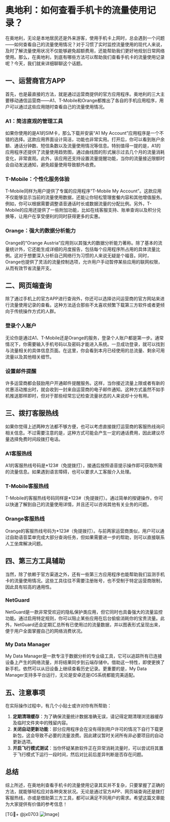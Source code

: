 # 奥地利：如何查看手机卡的流量使用记录？

在奥地利，无论是本地居民还是外来游客，使用手机卡上网时，总会遇到一个问题——如何查看自己的流量使用情况？对于习惯了实时监控流量使用的现代人来说，及时了解流量使用状况不仅能够避免超额费用，还能帮助我们更好地规划日常网络使用。那么，在奥地利，到底有哪些方法可以帮助我们查看手机卡的流量使用记录呢？今天，我们就来详细聊聊这个话题。

## 一、运营商官方APP

首先，也是最直接的方法，就是通过运营商提供的官方应用程序。奥地利的三大主要移动通信运营商——A1、T-Mobile和Orange都推出了各自的手机应用程序，用户可以通过这些应用随时查看自己的流量使用情况。

### A1：简洁直观的管理工具
如果你使用的是A1的SIM卡，那么下载并安装“A1 My Account”应用程序是一个不错的选择。这款应用界面设计简洁，功能也非常实用。打开后，你可以看到账户余额、通话分钟数、短信条数以及流量使用情况等信息。特别值得一提的是，A1的应用程序还提供了流量使用趋势图，通过曲线图的形式展示过去几个月的流量消耗变化，非常直观。此外，该应用还支持设置流量提醒功能，当你的流量接近限额时会自动发送通知，避免超量使用导致额外收费。

### T-Mobile：个性化服务体验
T-Mobile同样为用户提供了专属的应用程序“T-Mobile My Account”。这款应用不仅能够显示当前的流量使用数据，还能让你轻松管理套餐内容和其他增值服务。例如，你可以根据需要调整语音通话时长或数据流量的分配比例。另外，T-Mobile的应用还提供了一些附加功能，比如在线客服支持、账单查询以及积分兑换等，让用户在享受便利的同时获得更多的实惠。

### Orange：强大的数据分析能力
Orange的“Orange Austria”应用则以其强大的数据分析能力著称。除了基本的流量统计外，它还能生成详细的月度报告，包括每个应用程序所占用的具体流量比例。这对于想要深入分析自己网络行为习惯的人来说无疑是个福音。同时，Orange也提供了灵活的流量控制选项，允许用户手动暂停某些应用的联网权限，从而有效节省流量开支。

## 二、网页端查询

除了通过手机上的官方APP进行查询外，你还可以选择访问运营商的官方网站来进行流量使用记录的查看。这种方法适合那些不太喜欢频繁下载第三方软件或者更倾向于传统操作方式的人群。

### 登录个人账户
无论你是通过A1、T-Mobile还是Orange的服务，登录个人账户都是第一步。通常情况下，你需要输入手机号码以及密码才能进入系统。一旦成功登录，就可以找到与流量相关的具体信息页面。在这里，你会看到本月已经使用的总流量、剩余可用流量以及其他相关细节。

### 设置邮件提醒
许多运营商都会鼓励用户开通邮件提醒服务。这样，当你接近流量上限或者有新的优惠活动推出时，就会收到一封来自运营商的电子邮件通知。这种方式虽然不如手机推送那样即时，但对于那些经常忘记检查流量状态的人来说却十分有用。

## 三、拨打客服热线

如果你觉得上述两种方法都不够方便，也可以考虑直接拨打运营商的客服热线询问相关信息。不过需要注意的是，这种方式可能会产生一定的通话费用，因此建议尽量选择免费时间段拨打电话。

### A1客服热线
A1的客服热线号码是*123#（免提拨打），接通后按照语音提示操作即可获取所需的流量信息。如果遇到语言障碍，也可以要求人工客服介入处理。

### T-Mobile客服热线
T-Mobile的客服热线号码同样是*123#（免提拨打）。通过简单的按键操作，你可以快速了解到自己的流量使用详情，并且还可以咨询其他有关业务的问题。

### Orange客服热线
Orange的客服热线号码为*123#（免提拨打）。与前两家运营商类似，用户可以通过自助语音菜单完成大部分查询任务，但如果需要进一步的帮助，则可以直接联系人工坐席解决问题。

## 四、第三方工具辅助

当然，除了依赖于官方渠道之外，还有一些第三方应用程序也能帮助我们监测手机卡的流量使用情况。这些工具往往不需要注册账号，也不受制于特定运营商限制，因此具有较高的通用性。

### NetGuard
NetGuard是一款非常受欢迎的隐私保护类应用，但它同时也具备强大的流量监控功能。通过启用特定规则，你可以阻止某些应用在后台偷偷消耗你的宝贵流量。此外，NetGuard还会定期汇总所有已使用过的流量数据，并以图表形式呈现出来，便于用户全面掌握自己的网络消费状况。

### My Data Manager
My Data Manager是一款专注于数据分析的专业级工具，它可以追踪所有已连接设备上产生的网络流量，并将结果同步到云端存储中。借助这一特性，即使更换了新手机，依然可以从旧设备上继续查看历史记录。更重要的是，My Data Manager支持多平台运行，无论是安卓还是iOS系统都能完美适配。

## 五、注意事项

在实际操作过程中，有几个小贴士或许对你有所帮助：

1. **定期清理缓存**：为了确保流量统计数据准确无误，请记得定期清理浏览器缓存及临时文件夹中的残留内容。
2. **关闭自动更新功能**：部分应用程序会在没有得到用户许可的情况下自行下载更新包，这会导致不必要的流量浪费。因此建议暂时关闭所有非必要项目的自动更新选项。
3. **开启飞行模式测试**：当你怀疑某款软件正在异常消耗流量时，可以尝试将其置于飞行模式下运行一段时间，然后对比前后差异判断是否存在问题。

## 总结

综上所述，在奥地利查看手机卡的流量使用记录其实并不复杂，只要掌握了正确的方法，就能够轻松应对各种突发状况。无论是通过官方APP、网页端查询还是拨打客服热线，亦或是借助第三方工具，都可以满足不同用户的需求。希望这篇文章能为大家提供有价值的参考信息！

[TG💪+ @jx0703 ![Image](https://github.com/user-attachments/assets/dbca1d08-cadb-493c-b0ec-ad6f7a83f270)]